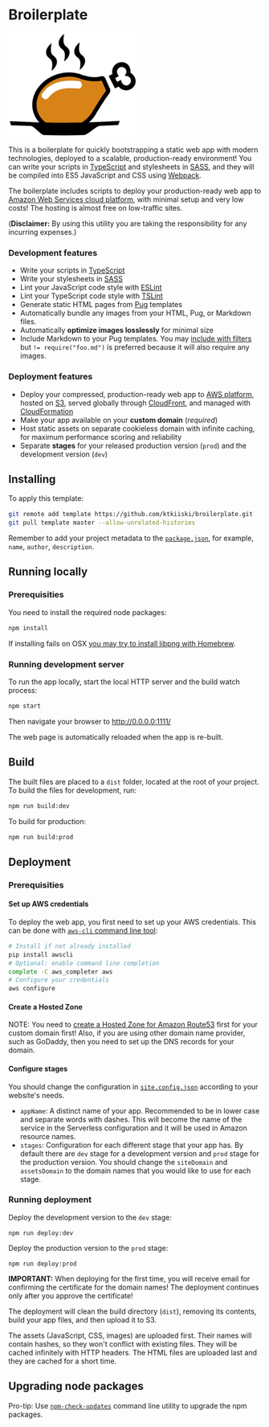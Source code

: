 # Broilerplate

![Broilerplate](./src/images/broilerplate.png)

This is a boilerplate for quickly bootstrapping a static web app with modern technologies, deployed to a scalable, production-ready environment! You can write your scripts in [TypeScript](http://www.typescriptlang.org/) and stylesheets in [SASS](http://sass-lang.com/), and they will be compiled into ES5 JavaScript and CSS using [Webpack](https://webpack.js.org/).

The boilerplate includes scripts to deploy your production-ready web app to [Amazon Web Services cloud platform](https://aws.amazon.com/), with minimal setup and very low costs! The hosting is almost free on low-traffic sites.

(**Disclaimer:** By using this utility you are taking the responsibility for any incurring expenses.)

### Development features

- Write your scripts in [TypeScript](http://www.typescriptlang.org/)
- Write your stylesheets in [SASS](http://sass-lang.com/)
- Lint your JavaScript code style with [ESLint](http://eslint.org/)
- Lint your TypeScript code style with [TSLint](https://palantir.github.io/tslint/)
- Generate static HTML pages from [Pug](https://pugjs.org/) templates
- Automatically bundle any images from your HTML, Pug, or Markdown files.
- Automatically **optimize images losslessly** for minimal size
- Include Markdown to your Pug templates. You may [include with filters](https://pugjs.org/language/includes.html#including-filtered-text) but `!= require("foo.md")` is preferred because it will also require any images.

### Deployment features

- Deploy your compressed, production-ready web app to [AWS platform](https://aws.amazon.com/), hosted on [S3](https://aws.amazon.com/s3/), served globally through [CloudFront](https://aws.amazon.com/cloudfront/), and managed with [CloudFormation](https://aws.amazon.com/cloudformation/)
- Make your app available on your **custom domain** (_required_)
- Host static assets on separate cookieless domain with infinite caching, for maximum performance scoring and reliability
- Separate **stages** for your released production version (`prod`) and the development version (`dev`)

## Installing

To apply this template:

```bash
git remote add template https://github.com/ktkiiski/broilerplate.git
git pull template master --allow-unrelated-histories
```

Remember to add your project metadata to the [`package.json`](./package.json), for example, `name`, `author`, `description`.

## Running locally

### Prerequisities

You need to install the required node packages:

```bash
npm install
```

If installing fails on OSX [you may try to install libpng with Homebrew](https://github.com/tcoopman/image-webpack-loader#libpng-issues).


### Running development server

To run the app locally, start the local HTTP server and the build watch process:

```bash
npm start
```

Then navigate your browser to http://0.0.0.0:1111/

The web page is automatically reloaded when the app is re-built.

## Build

The built files are placed to a `dist` folder, located at the root of your project.
To build the files for development, run:

```bash
npm run build:dev
```

To build for production:

```bash
npm run build:prod
```

## Deployment

### Prerequisities

#### Set up AWS credentials

To deploy the web app, you first need to set up your AWS credentials.
This can be done with [`aws-cli` command line tool](https://github.com/aws/aws-cli):

```bash
# Install if not already installed
pip install awscli
# Optional: enable command line completion
complete -C aws_completer aws
# Configure your credentials
aws configure
```

#### Create a Hosted Zone

NOTE: You need to [create a Hosted Zone for Amazon Route53](http://docs.aws.amazon.com/AmazonS3/latest/dev/website-hosting-custom-domain-walkthrough.html#root-domain-walkthrough-switch-to-route53-as-dnsprovider) first for your custom domain first! Also, if you are using other domain name provider, such as GoDaddy, then you need to set up the DNS records for your domain.

#### Configure stages

You should change the configuration in [`site.config.json`](./site.config.json) according to your website's needs.

- `appName`: A distinct name of your app. Recommended to be in lower case and separate words with dashes. This will become the name of the service in the Serverless configuration and it will be used in Amazon resource names.
- `stages`: Configuration for each different stage that your app has. By default there are `dev` stage for a development version and `prod` stage for the production version. You should change the `siteDomain` and `assetsDomain` to the domain names that you would like to use for each stage.

### Running deployment

Deploy the development version to the `dev` stage:

    npm run deploy:dev

Deploy the production version to the `prod` stage:

    npm run deploy:prod

**IMPORTANT:** When deploying for the first time, you will receive email for confirming the certificate for the domain names!
The deployment continues only after you approve the certificate!

The deployment will clean the build directory (`dist`), removing its contents, build your app files, and then upload it to S3.

The assets (JavaScript, CSS, images) are uploaded first. Their names will contain hashes, so they won't conflict with existing files.
They will be cached infinitely with HTTP headers.
The HTML files are uploaded last and they are cached for a short time.

## Upgrading node packages

Pro-tip: Use [`npm-check-updates`](https://github.com/tjunnone/npm-check-updates) command line utility to upgrade the npm packages.
